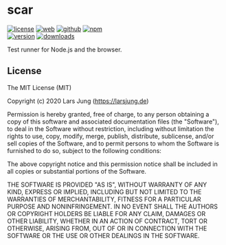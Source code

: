 # scar

[![license][license-img]][github] [![web][web-img]][web] [![github][github-img]][github] [![npm][npm-img]][npm]  
[![version][npm-v-img]][npm] [![downloads][npm-dm-img]][npm]

Test runner for Node.js and the browser.


## License
The MIT License (MIT)

Copyright (c) 2020 Lars Jung (https://larsjung.de)

Permission is hereby granted, free of charge, to any person obtaining a copy
of this software and associated documentation files (the "Software"), to deal
in the Software without restriction, including without limitation the rights
to use, copy, modify, merge, publish, distribute, sublicense, and/or sell
copies of the Software, and to permit persons to whom the Software is
furnished to do so, subject to the following conditions:

The above copyright notice and this permission notice shall be included in
all copies or substantial portions of the Software.

THE SOFTWARE IS PROVIDED "AS IS", WITHOUT WARRANTY OF ANY KIND, EXPRESS OR
IMPLIED, INCLUDING BUT NOT LIMITED TO THE WARRANTIES OF MERCHANTABILITY,
FITNESS FOR A PARTICULAR PURPOSE AND NONINFRINGEMENT. IN NO EVENT SHALL THE
AUTHORS OR COPYRIGHT HOLDERS BE LIABLE FOR ANY CLAIM, DAMAGES OR OTHER
LIABILITY, WHETHER IN AN ACTION OF CONTRACT, TORT OR OTHERWISE, ARISING FROM,
OUT OF OR IN CONNECTION WITH THE SOFTWARE OR THE USE OR OTHER DEALINGS IN
THE SOFTWARE.


[web]: https://larsjung.de/scar/
[github]: https://github.com/lrsjng/scar
[npm]: https://www.npmjs.org/package/scar

[license-img]: https://img.shields.io/badge/license-MIT-a0a060.svg?style=flat-square
[web-img]: https://img.shields.io/badge/web-larsjung.de/scar-a0a060.svg?style=flat-square
[github-img]: https://img.shields.io/badge/github-lrsjng/scar-a0a060.svg?style=flat-square
[npm-img]: https://img.shields.io/badge/npm-scar-a0a060.svg?style=flat-square

[npm-v-img]: https://img.shields.io/npm/v/scar.svg?style=flat-square
[npm-dm-img]: https://img.shields.io/npm/dm/scar.svg?style=flat-square
